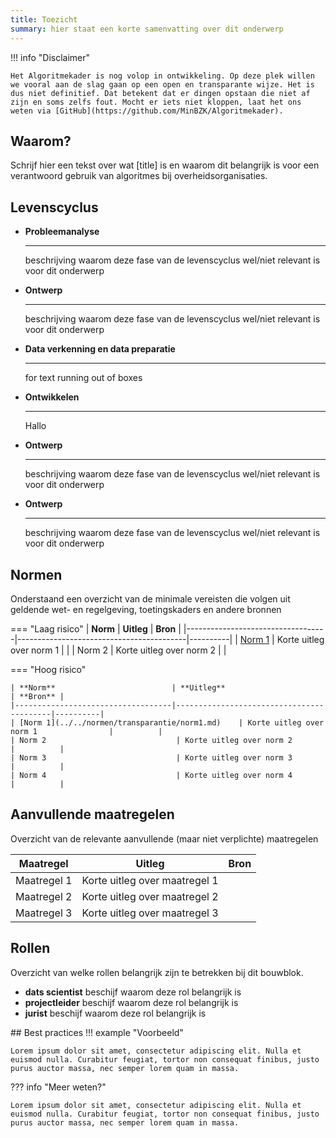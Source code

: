 ```yaml
---
title: Toezicht
summary: hier staat een korte samenvatting over dit onderwerp
---
```

!!! info "Disclaimer"

    Het Algoritmekader is nog volop in ontwikkeling. Op deze plek willen we vooral aan de slag gaan op een open en transparante wijze. Het is dus niet definitief. Dat betekent dat er dingen opstaan die niet af zijn en soms zelfs fout. Mocht er iets niet kloppen, laat het ons weten via [GitHub](https://github.com/MinBZK/Algoritmekader).

## Waarom?
Schrijf hier een tekst over wat [title] is en waarom dit belangrijk is voor een verantwoord gebruik van algoritmes bij overheidsorganisaties. 

## Levenscyclus
<div class="grid cards" markdown>

- __Probleemanalyse__ 

    ---

    beschrijving waarom deze fase van de levenscyclus wel/niet relevant is voor dit onderwerp

- __Ontwerp__ 

    ---
    
    beschrijving waarom deze fase van de levenscyclus wel/niet relevant is voor dit onderwerp

- __Data verkenning en data preparatie__ 

    ---
    
    for text running out of boxes

- __Ontwikkelen__ 

    ---

    Hallo

- __Ontwerp__ 

    ---
    
    beschrijving waarom deze fase van de levenscyclus wel/niet relevant is voor dit onderwerp

- __Ontwerp__ 

    ---
    
    beschrijving waarom deze fase van de levenscyclus wel/niet relevant is voor dit onderwerp



</div>

## Normen

Onderstaand een overzicht van de minimale vereisten die volgen uit geldende wet- en regelgeving, toetingskaders en andere bronnen

=== "Laag risico" 
    | **Norm**                          | **Uitleg**                               | **Bron** |
    |-----------------------------------|------------------------------------------|----------|
    | [Norm 1](../../normen/transparantie/norm1.md)    | Korte uitleg over norm 1                |          |
    | Norm 2                             | Korte uitleg over norm 2                |          |
    
=== "Hoog risico"

    | **Norm**                          | **Uitleg**                               | **Bron** |
    |-----------------------------------|------------------------------------------|----------|
    | [Norm 1](../../normen/transparantie/norm1.md)    | Korte uitleg over norm 1                |          |
    | Norm 2                             | Korte uitleg over norm 2                |          |
    | Norm 3                             | Korte uitleg over norm 3                |          |
    | Norm 4                             | Korte uitleg over norm 4                |          |



## Aanvullende maatregelen
Overzicht van de relevante aanvullende (maar niet verplichte) maatregelen

| **Maatregel**   | **Uitleg**                  | **Bron**  |
|-----------------|-----------------------------|-----------|
| Maatregel 1     | Korte uitleg over maatregel 1     |           |
| Maatregel 2     | Korte uitleg over maatregel 2     |           |
| Maatregel 3     | Korte uitleg over maatregel 3     |           |

## Rollen
Overzicht van welke rollen belangrijk zijn te betrekken bij dit bouwblok. 

<div class="grid cards" markdown>

- __dats scientist__ beschijf waarom deze rol belangrijk is
- __projectleider__ beschijf waarom deze rol belangrijk is
- __jurist__ beschijf waarom deze rol belangrijk is

</div>
## Best practices
!!! example "Voorbeeld"

    Lorem ipsum dolor sit amet, consectetur adipiscing elit. Nulla et
    euismod nulla. Curabitur feugiat, tortor non consequat finibus, justo
    purus auctor massa, nec semper lorem quam in massa.

??? info "Meer weten?"

    Lorem ipsum dolor sit amet, consectetur adipiscing elit. Nulla et
    euismod nulla. Curabitur feugiat, tortor non consequat finibus, justo
    purus auctor massa, nec semper lorem quam in massa.


